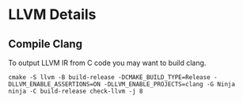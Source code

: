 # LLVM Details

## Compile Clang
To output LLVM IR from C code you may want to build clang.
```
cmake -S llvm -B build-release -DCMAKE_BUILD_TYPE=Release -DLLVM_ENABLE_ASSERTIONS=ON -DLLVM_ENABLE_PROJECTS=clang -G Ninja
ninja -C build-release check-llvm -j 8
```